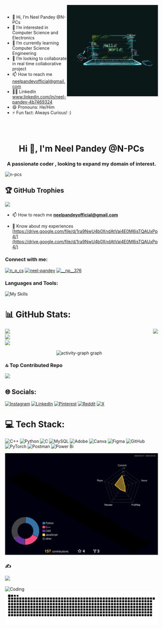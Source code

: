 
<img align="right" alt ="Coding" width="300px" height="300px" src="https://github.com/N-PCs/Resources/blob/main/helloWorld.gif">

<br>


- 👋 Hi, I’m Neel Pandey @N-PCs
- 👀 I’m interested in Computer Science and Electronics
- 🌱 I’m currently learning Computer Science Engineering
- 💞️ I’m looking to collaborate in real time collaborative project
- 📫 How to reach me neelpandeyofficial@gmail.com
- 🧑‍💻 LinkedIn  www.linkedin.com/in/neel-pandey-4b7469324
- 😄 Pronouns: He/Him
- ⚡ Fun fact: Always Curious!   :)

<br><br>


<h1 align="center">Hi 👋, I'm Neel Pandey @N-PCs</h1>
<h3 align="center">A passionate coder , looking to expand my domain of interest.</h3>

<p align="left"> <img src="https://komarev.com/ghpvc/?username=n-pcs&label=Profile%20views&color=0e75b6&style=flat" alt="n-pcs" /> </p>

## 🏆 GitHub Trophies
![](https://github-profile-trophy.vercel.app/?username=N-PCs&theme=radical&no-frame=false&no-bg=true&margin-w=4)


- 📫 How to reach me **neelpandeyofficial@gmail.com**

- 📄 Know about my experiences [https://drive.google.com/file/d/1ra9NwU4b0XndAtVai4E0M6isTQAUxPp4/](https://drive.google.com/file/d/1ra9NwU4b0XndAtVai4E0M6isTQAUxPp4/)


<h3 align="left">Connect with me:</h3>
<p align="left">
<a href="https://twitter.com/n_p_cs" target="blank"><img align="center" src="https://raw.githubusercontent.com/rahuldkjain/github-profile-readme-generator/master/src/images/icons/Social/twitter.svg" alt="n_p_cs" height="30" width="40" /></a>
<a href="https://linkedin.com/in/www.linkedin.com/in/neel-pandey-4b7469324" target="blank"><img align="center" src="https://raw.githubusercontent.com/rahuldkjain/github-profile-readme-generator/master/src/images/icons/Social/linked-in-alt.svg" alt="neel-pandey" height="30" width="40" /></a>
<a href="https://instagram.com/neel_pandey_" target="blank"><img align="center" src="https://raw.githubusercontent.com/rahuldkjain/github-profile-readme-generator/master/src/images/icons/Social/instagram.svg" alt="__np__376" height="30" width="40" /></a>
</p>

<h3 align="left">Languages and Tools:</h3>

![My Skills](https://skillicons.dev/icons?i=vscode,cpp,clion,py,pycharm,github,git,windows,anaconda,atom,figma,matlab,notion,postman)

# 📊 GitHub Stats:
<img align="right" height="200" src="https://i.imgflip.com/65efzo.gif"  />

![](https://github-readme-stats.vercel.app/api?username=N-PCs&theme=neon&hide_border=false&include_all_commits=true&count_private=false)<br/>
![](https://nirzak-streak-stats.vercel.app/?user=N-PCs&theme=neon&hide_border=false)<br/>
![](https://github-readme-stats.vercel.app/api/top-langs/?username=N-PCs&theme=neon&hide_border=false&include_all_commits=true&count_private=false&layout=compact)
<div align="center">
  <img src="https://github-readme-activity-graph.vercel.app/graph?username=N-PCs&radius=16&theme=react&area=true&order=5" height="300" alt="activity-graph graph"  />
</div>

###

### 🔝 Top Contributed Repo
![](https://github-contributor-stats.vercel.app/api?username=N-PCs&limit=5&theme=aura&combine_all_yearly_contributions=true)

## 🌐 Socials:
[![Instagram](https://img.shields.io/badge/Instagram-%23E4405F.svg?logo=Instagram&logoColor=white)](https://instagram.com/neel_pandey_) [![LinkedIn](https://img.shields.io/badge/LinkedIn-%230077B5.svg?logo=linkedin&logoColor=white)](https://linkedin.com/in/www.linkedin.com/in/neel-pandey-4b7469324) [![Pinterest](https://img.shields.io/badge/Pinterest-%23E60023.svg?logo=Pinterest&logoColor=white)](https://pinterest.com/nplegend959) [![Reddit](https://img.shields.io/badge/Reddit-%23FF4500.svg?logo=Reddit&logoColor=white)](https://reddit.com/user/np_legend) [![X](https://img.shields.io/badge/X-black.svg?logo=X&logoColor=white)](https://x.com/@n_p_cs) 

# 💻 Tech Stack:
![C++](https://img.shields.io/badge/c++-%2300599C.svg?style=flat&logo=c%2B%2B&logoColor=white) ![Python](https://img.shields.io/badge/python-3670A0?style=flat&logo=python&logoColor=ffdd54) ![C](https://img.shields.io/badge/c-%2300599C.svg?style=flat&logo=c&logoColor=white) ![MySQL](https://img.shields.io/badge/mysql-4479A1.svg?style=flat&logo=mysql&logoColor=white) ![Adobe](https://img.shields.io/badge/adobe-%23FF0000.svg?style=flat&logo=adobe&logoColor=white) ![Canva](https://img.shields.io/badge/Canva-%2300C4CC.svg?style=flat&logo=Canva&logoColor=white) ![Figma](https://img.shields.io/badge/figma-%23F24E1E.svg?style=flat&logo=figma&logoColor=white) ![GitHub](https://img.shields.io/badge/github-%23121011.svg?style=flat&logo=github&logoColor=white) ![PyTorch](https://img.shields.io/badge/PyTorch-%23EE4C2C.svg?style=flat&logo=PyTorch&logoColor=white) ![Postman](https://img.shields.io/badge/Postman-FF6C37?style=flat&logo=postman&logoColor=white) ![Power Bi](https://img.shields.io/badge/power_bi-F2C811?style=flat&logo=powerbi&logoColor=black)

![](./profile-3d-contrib/profile-night-rainbow.svg)

### ✍️ 
![](https://quotes-github-readme.vercel.app/api?type=horizontal&theme=dark) 

<img align="center" alt ="Coding" width="800" src="https://github.com/N-PCs/Source/blob/main/%E1%B4%8D%E1%B4%80%C9%B4%E1%B4%85%CA%8F%20%CA%99%E1%B4%9C%C9%B4%C9%B4%CA%8F.gif">


<picture>
  <source media="(prefers-color-scheme: dark)" srcset="https://raw.githubusercontent.com/N-PCs/N-PCs/output/github-snake-dark.svg" />
  <source media="(prefers-color-scheme: light)" srcset="https://raw.githubusercontent.com/N-PCs/N-PCs/output/github-snake.svg" />
  <img alt="github-snake" src="https://raw.githubusercontent.com/N-PCs/N-PCs/output/github-snake.svg" />
</picture>
